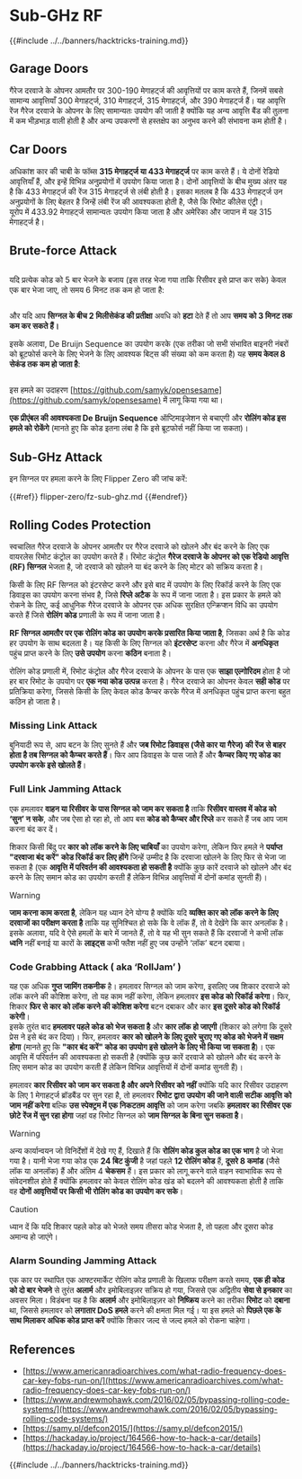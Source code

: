 # Sub-GHz RF

{{#include ../../banners/hacktricks-training.md}}

## Garage Doors

गैरेज दरवाजे के ओपनर आमतौर पर 300-190 मेगाहर्ट्ज की आवृत्तियों पर काम करते हैं, जिनमें सबसे सामान्य आवृत्तियाँ 300 मेगाहर्ट्ज, 310 मेगाहर्ट्ज, 315 मेगाहर्ट्ज, और 390 मेगाहर्ट्ज हैं। यह आवृत्ति रेंज गैरेज दरवाजे के ओपनर के लिए सामान्यतः उपयोग की जाती है क्योंकि यह अन्य आवृत्ति बैंड की तुलना में कम भीड़भाड़ वाली होती है और अन्य उपकरणों से हस्तक्षेप का अनुभव करने की संभावना कम होती है।

## Car Doors

अधिकांश कार की चाबी के फॉब्स **315 मेगाहर्ट्ज या 433 मेगाहर्ट्ज** पर काम करते हैं। ये दोनों रेडियो आवृत्तियाँ हैं, और इन्हें विभिन्न अनुप्रयोगों में उपयोग किया जाता है। दोनों आवृत्तियों के बीच मुख्य अंतर यह है कि 433 मेगाहर्ट्ज की रेंज 315 मेगाहर्ट्ज से लंबी होती है। इसका मतलब है कि 433 मेगाहर्ट्ज उन अनुप्रयोगों के लिए बेहतर है जिन्हें लंबी रेंज की आवश्यकता होती है, जैसे कि रिमोट कीलेस एंट्री।\
यूरोप में 433.92 मेगाहर्ट्ज सामान्यतः उपयोग किया जाता है और अमेरिका और जापान में यह 315 मेगाहर्ट्ज है।

## **Brute-force Attack**

<figure><img src="../../images/image (1084).png" alt=""><figcaption></figcaption></figure>

यदि प्रत्येक कोड को 5 बार भेजने के बजाय (इस तरह भेजा गया ताकि रिसीवर इसे प्राप्त कर सके) केवल एक बार भेजा जाए, तो समय 6 मिनट तक कम हो जाता है:

<figure><img src="../../images/image (622).png" alt=""><figcaption></figcaption></figure>

और यदि आप **सिग्नल के बीच 2 मिलीसेकंड की प्रतीक्षा** अवधि को **हटा** देते हैं तो आप **समय को 3 मिनट तक कम कर सकते हैं।**

इसके अलावा, De Bruijn Sequence का उपयोग करके (एक तरीका जो सभी संभावित बाइनरी नंबरों को ब्रूटफोर्स करने के लिए भेजने के लिए आवश्यक बिट्स की संख्या को कम करता है) यह **समय केवल 8 सेकंड तक कम हो जाता है**:

<figure><img src="../../images/image (583).png" alt=""><figcaption></figcaption></figure>

इस हमले का उदाहरण [https://github.com/samyk/opensesame](https://github.com/samyk/opensesame) में लागू किया गया था।

**एक प्रीएंबल की आवश्यकता De Bruijn Sequence** ऑप्टिमाइजेशन से बचाएगी और **रोलिंग कोड इस हमले को रोकेंगे** (मानते हुए कि कोड इतना लंबा है कि इसे ब्रूटफोर्स नहीं किया जा सकता)।

## Sub-GHz Attack

इन सिग्नल पर हमला करने के लिए Flipper Zero की जांच करें:

{{#ref}}
flipper-zero/fz-sub-ghz.md
{{#endref}}

## Rolling Codes Protection

स्वचालित गैरेज दरवाजे के ओपनर आमतौर पर गैरेज दरवाजे को खोलने और बंद करने के लिए एक वायरलेस रिमोट कंट्रोल का उपयोग करते हैं। रिमोट कंट्रोल **गैरेज दरवाजे के ओपनर को एक रेडियो आवृत्ति (RF) सिग्नल** भेजता है, जो दरवाजे को खोलने या बंद करने के लिए मोटर को सक्रिय करता है।

किसी के लिए RF सिग्नल को इंटरसेप्ट करने और इसे बाद में उपयोग के लिए रिकॉर्ड करने के लिए एक डिवाइस का उपयोग करना संभव है, जिसे **रिप्ले अटैक** के रूप में जाना जाता है। इस प्रकार के हमले को रोकने के लिए, कई आधुनिक गैरेज दरवाजे के ओपनर एक अधिक सुरक्षित एन्क्रिप्शन विधि का उपयोग करते हैं जिसे **रोलिंग कोड** प्रणाली के रूप में जाना जाता है।

**RF सिग्नल आमतौर पर एक रोलिंग कोड का उपयोग करके प्रसारित किया जाता है**, जिसका अर्थ है कि कोड हर उपयोग के साथ बदलता है। यह किसी के लिए सिग्नल को **इंटरसेप्ट** करना और गैरेज में **अनधिकृत** पहुंच प्राप्त करने के लिए **उसे उपयोग** करना **कठिन** बनाता है।

रोलिंग कोड प्रणाली में, रिमोट कंट्रोल और गैरेज दरवाजे के ओपनर के पास एक **साझा एल्गोरिदम** होता है जो हर बार रिमोट के उपयोग पर **एक नया कोड उत्पन्न** करता है। गैरेज दरवाजे का ओपनर केवल **सही कोड** पर प्रतिक्रिया करेगा, जिससे किसी के लिए केवल कोड कैप्चर करके गैरेज में अनधिकृत पहुंच प्राप्त करना बहुत कठिन हो जाता है।

### **Missing Link Attack**

बुनियादी रूप से, आप बटन के लिए सुनते हैं और **जब रिमोट डिवाइस (जैसे कार या गैरेज) की रेंज से बाहर होता है तब सिग्नल को कैप्चर करते हैं**। फिर आप डिवाइस के पास जाते हैं और **कैप्चर किए गए कोड का उपयोग करके इसे खोलते हैं**।

### Full Link Jamming Attack

एक हमलावर **वाहन या रिसीवर के पास सिग्नल को जाम कर सकता है** ताकि **रिसीवर वास्तव में कोड को ‘सुन’ न सके**, और जब ऐसा हो रहा हो, तो आप बस **कोड को कैप्चर और रिप्ले** कर सकते हैं जब आप जाम करना बंद कर दें।

शिकार किसी बिंदु पर **कार को लॉक करने के लिए चाबियाँ** का उपयोग करेगा, लेकिन फिर हमले ने **पर्याप्त "दरवाजा बंद करें" कोड रिकॉर्ड कर लिए होंगे** जिन्हें उम्मीद है कि दरवाजा खोलने के लिए फिर से भेजा जा सकता है (एक **आवृत्ति में परिवर्तन की आवश्यकता हो सकती है** क्योंकि कुछ कारें दरवाजे को खोलने और बंद करने के लिए समान कोड का उपयोग करती हैं लेकिन विभिन्न आवृत्तियों में दोनों कमांड सुनती हैं)।

> [!WARNING]
> **जाम करना काम करता है**, लेकिन यह ध्यान देने योग्य है क्योंकि यदि **व्यक्ति कार को लॉक करने के लिए दरवाजों का परीक्षण करता है** ताकि यह सुनिश्चित हो सके कि वे लॉक हैं, तो वे देखेंगे कि कार अनलॉक है। इसके अलावा, यदि वे ऐसे हमलों के बारे में जानते हैं, तो वे यह भी सुन सकते हैं कि दरवाजों ने कभी लॉक **ध्वनि** नहीं बनाई या कारों के **लाइट्स** कभी फ्लैश नहीं हुए जब उन्होंने ‘लॉक’ बटन दबाया।

### **Code Grabbing Attack ( aka ‘RollJam’ )**

यह एक अधिक **गुप्त जामिंग तकनीक** है। हमलावर सिग्नल को जाम करेगा, इसलिए जब शिकार दरवाजे को लॉक करने की कोशिश करेगा, तो यह काम नहीं करेगा, लेकिन हमलावर **इस कोड को रिकॉर्ड करेगा**। फिर, शिकार **फिर से कार को लॉक करने की कोशिश करेगा** बटन दबाकर और कार **इस दूसरे कोड को रिकॉर्ड करेगी**।\
इसके तुरंत बाद **हमलावर पहले कोड को भेज सकता है** और **कार लॉक हो जाएगी** (शिकार को लगेगा कि दूसरे प्रेस ने इसे बंद कर दिया)। फिर, हमलावर **कार को खोलने के लिए दूसरे चुराए गए कोड को भेजने में सक्षम होगा** (मानते हुए कि **"कार बंद करें" कोड का उपयोग इसे खोलने के लिए भी किया जा सकता है**)। एक आवृत्ति में परिवर्तन की आवश्यकता हो सकती है (क्योंकि कुछ कारें दरवाजे को खोलने और बंद करने के लिए समान कोड का उपयोग करती हैं लेकिन विभिन्न आवृत्तियों में दोनों कमांड सुनती हैं)।

हमलावर **कार रिसीवर को जाम कर सकता है और अपने रिसीवर को नहीं** क्योंकि यदि कार रिसीवर उदाहरण के लिए 1 मेगाहर्ट्ज ब्रॉडबैंड पर सुन रहा है, तो हमलावर **रिमोट द्वारा उपयोग की जाने वाली सटीक आवृत्ति को जाम नहीं करेगा** बल्कि **उस स्पेक्ट्रम में एक निकटतम आवृत्ति** को जाम करेगा जबकि **हमलावर का रिसीवर एक छोटे रेंज में सुन रहा होगा** जहां वह रिमोट सिग्नल को **जाम सिग्नल के बिना सुन सकता है**।

> [!WARNING]
> अन्य कार्यान्वयन जो विनिर्देशों में देखे गए हैं, दिखाते हैं कि **रोलिंग कोड कुल कोड का एक भाग** है जो भेजा गया है। यानी भेजा गया कोड एक **24 बिट कुंजी** है जहां पहले **12 रोलिंग कोड** हैं, **दूसरे 8 कमांड** (जैसे लॉक या अनलॉक) हैं और अंतिम 4 **चेकसम** हैं। इस प्रकार को लागू करने वाले वाहन स्वाभाविक रूप से संवेदनशील होते हैं क्योंकि हमलावर को केवल रोलिंग कोड खंड को बदलने की आवश्यकता होती है ताकि वह **दोनों आवृत्तियों पर किसी भी रोलिंग कोड का उपयोग कर सके**।

> [!CAUTION]
> ध्यान दें कि यदि शिकार पहले कोड को भेजते समय तीसरा कोड भेजता है, तो पहला और दूसरा कोड अमान्य हो जाएंगे।

### Alarm Sounding Jamming Attack

एक कार पर स्थापित एक आफ्टरमार्केट रोलिंग कोड प्रणाली के खिलाफ परीक्षण करते समय, **एक ही कोड को दो बार भेजने** से तुरंत **अलार्म** और इमोबिलाइज़र सक्रिय हो गया, जिससे एक अद्वितीय **सेवा से इनकार** का अवसर मिला। विडंबना यह है कि **अलार्म** और इमोबिलाइज़र को **निष्क्रिय** करने का तरीका **रिमोट** को **दबाना** था, जिससे हमलावर को **लगातार DoS हमले** करने की क्षमता मिल गई। या इस हमले को **पिछले एक के साथ मिलाकर अधिक कोड प्राप्त करें** क्योंकि शिकार जल्द से जल्द हमले को रोकना चाहेगा।

## References

- [https://www.americanradioarchives.com/what-radio-frequency-does-car-key-fobs-run-on/](https://www.americanradioarchives.com/what-radio-frequency-does-car-key-fobs-run-on/)
- [https://www.andrewmohawk.com/2016/02/05/bypassing-rolling-code-systems/](https://www.andrewmohawk.com/2016/02/05/bypassing-rolling-code-systems/)
- [https://samy.pl/defcon2015/](https://samy.pl/defcon2015/)
- [https://hackaday.io/project/164566-how-to-hack-a-car/details](https://hackaday.io/project/164566-how-to-hack-a-car/details)

{{#include ../../banners/hacktricks-training.md}}
